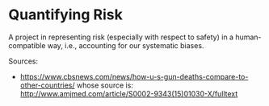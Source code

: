 # Quantifying Risk

A project in representing risk (especially with respect to safety) in a human-compatible way, i.e., accounting for our systematic biases.

Sources:
- https://www.cbsnews.com/news/how-u-s-gun-deaths-compare-to-other-countries/ whose source is: http://www.amjmed.com/article/S0002-9343(15)01030-X/fulltext